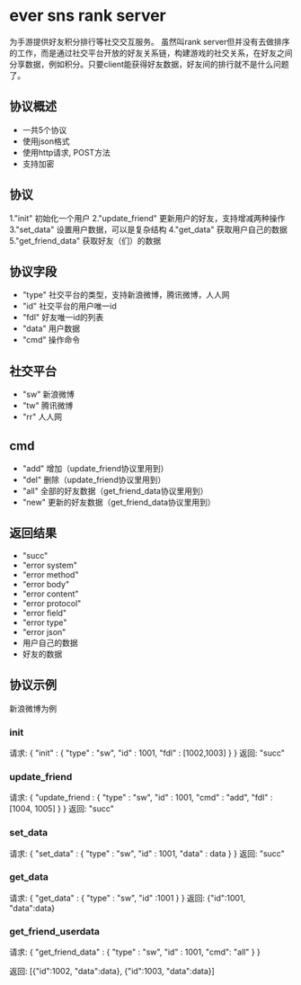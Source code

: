 # ever sns rank server #
为手游提供好友积分排行等社交交互服务。
虽然叫rank server但并没有去做排序的工作，而是通过社交平台开放的好友关系链，构建游戏的社交关系，在好友之间分享数据，例如积分。只要client能获得好友数据，好友间的排行就不是什么问题了。

## 协议概述 ##
- 一共5个协议
- 使用json格式
- 使用http请求, POST方法
- 支持加密

## 协议 ##
1."init"                    初始化一个用户
2."update_friend"           更新用户的好友，支持增减两种操作
3."set_data"                设置用户数据，可以是复杂结构
4."get_data"                获取用户自己的数据
5."get_friend_data"         获取好友（们）的数据

## 协议字段 ##
- "type"                    社交平台的类型，支持新浪微博，腾讯微博，人人网
- "id"                      社交平台的用户唯一id
- "fdl"                     好友唯一id的列表
- "data"                    用户数据
- "cmd"                     操作命令

## 社交平台 ##
- "sw"                      新浪微博
- "tw"                      腾讯微博
- "rr"                      人人网

## cmd ##
- "add"                     增加（update_friend协议里用到）
- "del"                     删除（update_friend协议里用到）
- "all"                     全部的好友数据（get_friend_data协议里用到）
- "new"                     更新的好友数据（get_friend_data协议里用到）

## 返回结果 ##
- "succ"
- "error system"
- "error method"
- "error body"
- "error content"
- "error protocol"
- "error field"
- "error type"
- "error json"
- 用户自己的数据
- 好友的数据

## 协议示例 ##
新浪微博为例

### init ###
请求: 
{
    "init" : 
    {
        "type" : "sw",
        "id" : 1001,
        "fdl" : [1002,1003]
    }
}
返回: "succ"

### update_friend ###

请求: 
{
    "update_friend :
    {
        "type" : "sw",
        "id" : 1001,
        "cmd" : "add",
        "fdl" : [1004, 1005]
    }
}
返回: "succ"


### set_data ###

请求:
{
    "set_data" :
    {
        "type" : "sw",
        "id" : 1001,
        "data" : data 
    }
}
返回: "succ"

### get_data ###

请求:
{
    "get_data" :
    {
        "type" : "sw",
        "id" :1001 
    }
}
返回: {"id":1001, "data":data}

### get_friend_userdata ###

请求: 
{
    "get_friend_data" :
    {
        "type" : "sw",
        "id" : 1001,
        "cmd": "all"
    }
}

返回: [{"id":1002, "data":data}, {"id":1003, "data":data}]

